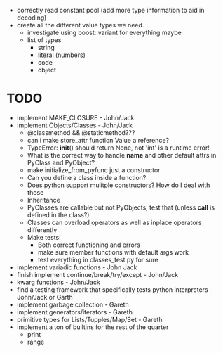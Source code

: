 
 - correctly read constant pool (add more type information to aid in decoding)
 - create all the different value types we need.
    - investigate using boost::variant for everything maybe
    - list of types
        - string
        - literal (numbers)
        - code
        - object

# TODO
 - implement MAKE_CLOSURE - John/Jack
 - implement Objects/Classes - John/Jack
    - @classmethod &&  @staticmethod???
    - can i make store_attr function Value a reference?
    - TypeError: __init__() should return None, not 'int' is a runtime error!
    - What is the correct way to handle __name__ and other default attrs in PyClass and PyObject?
    - make initialize_from_pyfunc just a constructor
    - Can you define a class inside a function?
    - Does python support mulitple constructors? How do I deal with those
    - Inheritance
    - PyClasses are callable but not PyObjects, test that (unless __call__ is defined in the class?)
    - Classes can overload operators as well as inplace operators differently
    - Make tests!
        - Both correct functioning and errors
        - make sure member functions with default args work
        - test everything in classes_test.py for sure
 - implement variadic functions - John Jack
 - finish implement continue/break/try/except - John/Jack
 - kwarg functions - John/Jack
 - find a testing framework that specifically tests python interpreters - John/Jack or Garth
 - implement garbage collection - Gareth
 - implement generators/iterators - Gareth
 - primitive types for Lists/Tupples/Map/Set - Gareth
 - implement a ton of builtins for the rest of the quarter
    - print 
    - range